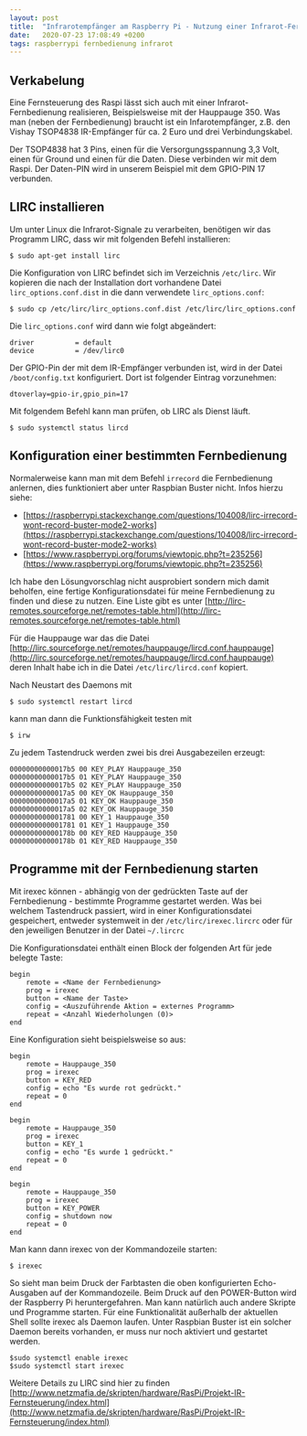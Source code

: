 ```yaml
---
layout: post
title:  "Infrarotempfänger am Raspberry Pi - Nutzung einer Infrarot-Fernbedienung"
date:   2020-07-23 17:08:49 +0200
tags: raspberrypi fernbedienung infrarot
---
```


## Verkabelung

Eine Fernsteuerung des Raspi lässt sich auch mit einer Infrarot-Fernbedienung realisieren, Beispielsweise mit der Hauppauge 350. Was man (neben der Fernbedienung) braucht ist ein Infarotempfänger, z.B. den Vishay TSOP4838 IR-Empfänger für ca. 2 Euro und drei Verbindungskabel.

Der TSOP4838 hat 3 Pins, einen für die Versorgungsspannung 3,3 Volt, einen für Ground und einen für die Daten. Diese verbinden wir mit dem Raspi. Der Daten-PIN wird in unserem Beispiel mit dem GPIO-PIN 17 verbunden.

## LIRC installieren

Um unter Linux die Infrarot-Signale zu verarbeiten, benötigen wir das Programm LIRC, dass wir mit folgenden Befehl installieren:

```
$ sudo apt-get install lirc
```

Die Konfiguration von LIRC befindet sich im Verzeichnis `/etc/lirc`. Wir kopieren die nach der Installation dort vorhandene Datei `lirc_options.conf.dist` in die dann verwendete `lirc_options.conf`:

`$ sudo cp /etc/lirc/lirc_options.conf.dist /etc/lirc/lirc_options.conf`

Die `lirc_options.conf` wird dann wie folgt abgeändert: 

```   
driver          = default
device          = /dev/lirc0
```

Der GPIO-Pin der mit dem IR-Empfänger verbunden ist, wird in der Datei `/boot/config.txt` konfiguriert. Dort ist folgender Eintrag vorzunehmen:

```
dtoverlay=gpio-ir,gpio_pin=17
```
Mit folgendem Befehl kann man prüfen, ob LIRC als Dienst läuft.

```
$ sudo systemctl status lircd
```

## Konfiguration einer bestimmten Fernbedienung

Normalerweise kann man mit dem Befehl `irrecord` die Fernbedienung anlernen, dies funktioniert aber unter Raspbian Buster nicht. Infos hierzu siehe:
* [https://raspberrypi.stackexchange.com/questions/104008/lirc-irrecord-wont-record-buster-mode2-works](https://raspberrypi.stackexchange.com/questions/104008/lirc-irrecord-wont-record-buster-mode2-works)
* [https://www.raspberrypi.org/forums/viewtopic.php?t=235256](https://www.raspberrypi.org/forums/viewtopic.php?t=235256)

Ich habe den Lösungvorschlag nicht ausprobiert sondern mich damit beholfen, eine fertige Konfigurationsdatei für meine Fernbedienung zu finden und diese zu nutzen. Eine Liste gibt es unter [http://lirc-remotes.sourceforge.net/remotes-table.html](http://lirc-remotes.sourceforge.net/remotes-table.html)

Für die Hauppauge war das die Datei 
[http://lirc.sourceforge.net/remotes/hauppauge/lircd.conf.hauppauge](http://lirc.sourceforge.net/remotes/hauppauge/lircd.conf.hauppauge) deren Inhalt habe ich in die Datei `/etc/lirc/lircd.conf` kopiert.

Nach Neustart des Daemons mit 

```
$ sudo systemctl restart lircd
```
kann man dann die Funktionsfähigkeit testen mit 
```
$ irw
```

Zu jedem Tastendruck werden zwei bis drei Ausgabezeilen erzeugt:
```
00000000000017b5 00 KEY_PLAY Hauppauge_350
00000000000017b5 01 KEY_PLAY Hauppauge_350
00000000000017b5 02 KEY_PLAY Hauppauge_350
00000000000017a5 00 KEY_OK Hauppauge_350
00000000000017a5 01 KEY_OK Hauppauge_350
00000000000017a5 02 KEY_OK Hauppauge_350
0000000000001781 00 KEY_1 Hauppauge_350
0000000000001781 01 KEY_1 Hauppauge_350
000000000000178b 00 KEY_RED Hauppauge_350
000000000000178b 01 KEY_RED Hauppauge_350
```

## Programme mit der Fernbedienung starten

Mit irexec können - abhängig von der gedrückten Taste auf der Fernbedienung - bestimmte Programme gestartet werden. Was bei welchem Tastendruck passiert, wird in einer Konfigurationsdatei gespeichert, entweder systemweit in der `/etc/lirc/irexec.lircrc` oder für den jeweiligen Benutzer in der Datei `~/.lircrc`

Die Konfigurationsdatei enthält einen Block der folgenden Art für jede belegte Taste:
```
begin
    remote = <Name der Fernbedienung>
    prog = irexec
    button = <Name der Taste>
    config = <Auszuführende Aktion = externes Programm>
    repeat = <Anzahl Wiederholungen (0)>
end
```

Eine Konfiguration sieht beispielsweise so aus:
```
begin
    remote = Hauppauge_350
    prog = irexec
    button = KEY_RED
    config = echo "Es wurde rot gedrückt."
    repeat = 0
end

begin
    remote = Hauppauge_350
    prog = irexec
    button = KEY_1
    config = echo "Es wurde 1 gedrückt."
    repeat = 0
end

begin
    remote = Hauppauge_350
    prog = irexec
    button = KEY_POWER
    config = shutdown now
    repeat = 0
end
```

Man kann dann irexec von der Kommandozeile starten:
```
$ irexec
```
So sieht man beim Druck der Farbtasten die oben konfigurierten Echo-Ausgaben auf der Kommandozeile. Beim Druck auf den POWER-Button wird der Raspberry Pi heruntergefahren. Man kann natürlich auch andere Skripte und Programme starten.
Für eine Funktionalität außerhalb der aktuellen Shell sollte irexec als Daemon laufen. Unter Raspbian Buster ist ein solcher Daemon bereits vorhanden, er muss nur noch aktiviert und gestartet werden.

```
$sudo systemctl enable irexec
$sudo systemctl start irexec
```

Weitere Details zu LIRC sind hier zu finden 
[http://www.netzmafia.de/skripten/hardware/RasPi/Projekt-IR-Fernsteuerung/index.html](http://www.netzmafia.de/skripten/hardware/RasPi/Projekt-IR-Fernsteuerung/index.html)